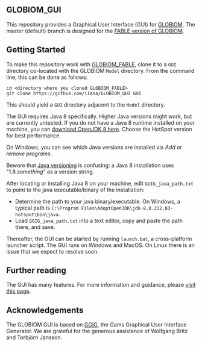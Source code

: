 ## GLOBIOM_GUI

This repository provides a Graphical User Interface (GUI) for [GLOBIOM](http://www.globiom.org/). The master (default) branch is designed for the [FABLE version of GLOBIOM](https://iiasa.github.io/GLOBIOM_FABLE/).

## Getting Started

To make this repository work with [GLOBIOM_FABLE](https://github.com/iiasa/GLOBIOM_FABLE), clone it to a ``GUI`` directory co-located with the GLOBIOM ``Model`` directory. From the command line, this can be done as follows:
```
cd <directory where you cloned GLOBIOM_FABLE>
git clone https://github.com/iiasa/GLOBIOM_GUI GUI
```
This should yield a ``GUI`` directory adjacent to the ``Model`` directory.

The GUI requires Java 8 specifically. Higher Java versions might work, but are currently untested. If you do not have a Java 8 runtime installed on your machine, you can [download OpenJDK 8 here](https://adoptopenjdk.net/). Choose the HotSpot version for best performance.

On Windows, you can see which Java versions are installed via *Add or remove programs*.

Beware that [Java versioning](https://www.oracle.com/technetwork/java/javase/jdk8-naming-2157130.html) is confusing: a Java 8 installation uses "1.8.*something*" as a version string.

After locating or installing Java 8 on your machine, edit ``GGIG_java_path.txt`` to point to the java executable/binary of the installation:

* Determine the path to your java binary/executable. On Windows, a typical path is ``C:\Program Files\AdoptOpenJDK\jdk-8.0.212.03-hotspot\bin\java``.
* Load ``GGIG_java_path.txt`` into a text editor, copy and paste the path there, and save.

Thereafter, the GUI can be started by running ``launch.bat``, a cross-platform launcher script. The GUI runs on Windows and MacOS. On Linux there is an issue that we expect to resolve soon.

## Further reading

The GUI has many features. For more information and guidance, please [visit this page](https://iiasa.github.io/GLOBIOM_FABLE/GUI.html/).

## Acknowledgements

The GLOBIOM GUI is based on [GGIG](http://www.ilr.uni-bonn.de/em/rsrch/ggig/ggig_e.htm), the Gams Graphical User Interface Generator. We are grateful for the generous assistance of Wolfgang Britz and Torbjörn Jansson.